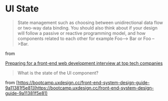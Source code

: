 # UI State

> State management such as choosing between unidirectional data flow or two-way data binding. You should also think about if your design will follow a passive or reactive programming model, and how components related to each other for example Foo–> Bar or Foo –>Bar.

from 

[Preparing for a front-end web development interview at top tech companies](https://www.linkedin.com/pulse/preparing-front-end-web-development-interview-2017-david-shariff/)

> What is the state of the UI component?

from [https://bootcamp.uxdesign.cc/front-end-system-design-guide-9a11381f5e81](https://bootcamp.uxdesign.cc/front-end-system-design-guide-9a11381f5e81)